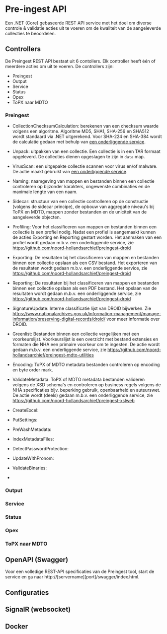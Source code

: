# Pre-ingest API

Een .NET (Core) gebaseerde REST API service met het doel om diverse controle & validatie acties uit te voeren om de kwaliteit van de aangeleverde collecties te beoordelen.

## Controllers
De Preingest REST API bestaat uit 6 contollers. Elk controller heeft één of meerdere acties om uit te voeren. De controllers zijn:
- Preingest
- Output
- Service
- Status
- Opex
- ToPX naar MDTO

### Preingest
- CollectionChecksumCalculation: berekenen van een checksum waarde volgens een algoritme. Algoritme MD5, SHA1, SHA-256 en SHA512 wordt standaard via .NET uitgerekend. Voor SHA-224 en SHA-384 wordt de calculatie gedaan met behulp van [een onderliggende service](https://github.com/noord-hollandsarchief/preingest-mdto-utilities).

- Unpack: uitpakken van een collectie. Een collectie is in een TAR formaat opgeleverd. De collecties dienen opgeslagen te zijn in `data` map.

- VirusScan: een uitgepakte collectie scannen voor virus en/of malware. De actie maakt gebruikt van [een onderliggende service](https://hub.docker.com/r/clamav/clamav). 

- Naming: naamgeving van mappen en bestanden binnen een collectie controleren op bijzonder karakters, ongewenste combinaties en de maximale lengte van een naam.

- Sidecar: structuur van een collectie controlleren op de constructie (volgens de sidecar principe), de opbouw van aggregatie niveau's bij ToPX en MDTO, mappen zonder bestanden en de uniciteit van de aangeleverde objecten.

- Profiling: Voor het classificeren van mappen en bestanden binnen een collectie is een profiel nodig. Nadat een profiel is aangemaakt kunnen de acties Exporting en Reporting gestart worden. Het aanmaken van een profiel wordt gedaan m.b.v. een onderliggende service, zie https://github.com/noord-hollandsarchief/preingest-droid

- Exporting: De resultaten bij het classificeren van mappen en bestanden binnen een collectie opslaan als een CSV bestand. Het exporteren van de resultaten wordt gedaan m.b.v. een onderliggende service, zie https://github.com/noord-hollandsarchief/preingest-droid 

- Reporting: De resultaten bij het classificeren van mappen en bestanden binnen een collectie opslaan als een PDF bestand. Het opslaan van de resultaten wordt gedaan m.b.v. een onderliggende service, zie https://github.com/noord-hollandsarchief/preingest-droid

- SignatureUpdate: Interne classificatie lijst van DROID bijwerken. Zie https://www.nationalarchives.gov.uk/information-management/manage-information/preserving-digital-records/droid/ voor meer informatie over DROID.

- Greenlist: Bestanden binnen een collectie vergelijken met een voorkeurslijst. Voorkeurslijst is een overzicht met bestand extensies en formaten die NHA een primaire voorkeur om te ingesten. De actie wordt gedaan m.b.v. een onderliggende service, zie https://github.com/noord-hollandsarchief/preingest-mdto-utilities

- Encoding: ToPX of MDTO metadata bestanden controleren op encoding en byte order mark.

- ValidateMetadata: ToPX of MDTO metadata bestanden valideren volgens de XSD schema's en controleren op business regels volgens de NHA specificaties bijv. beperking gebruik, openbaarheid en auteurswet. De actie wordt (deels) gedaan m.b.v. een onderliggende service, zie https://github.com/noord-hollandsarchief/preingest-xslweb

- CreateExcel: 

- PutSettings:

- PreWashMetadata:

- IndexMetadataFiles:

- DetectPasswordProtection:

- UpdateWithPronom:

- ValidateBinaries:

- 

### Output
### Service
### Status
### Opex
### ToPX naar MDTO

## OpenAPI (Swagger)
Voor een volledige REST-API specificaties van de Preingest tool, start de service en ga naar http://[servername][port]/swagger/index.html.

## Configuraties

## SignalR (websocket)

## Docker



